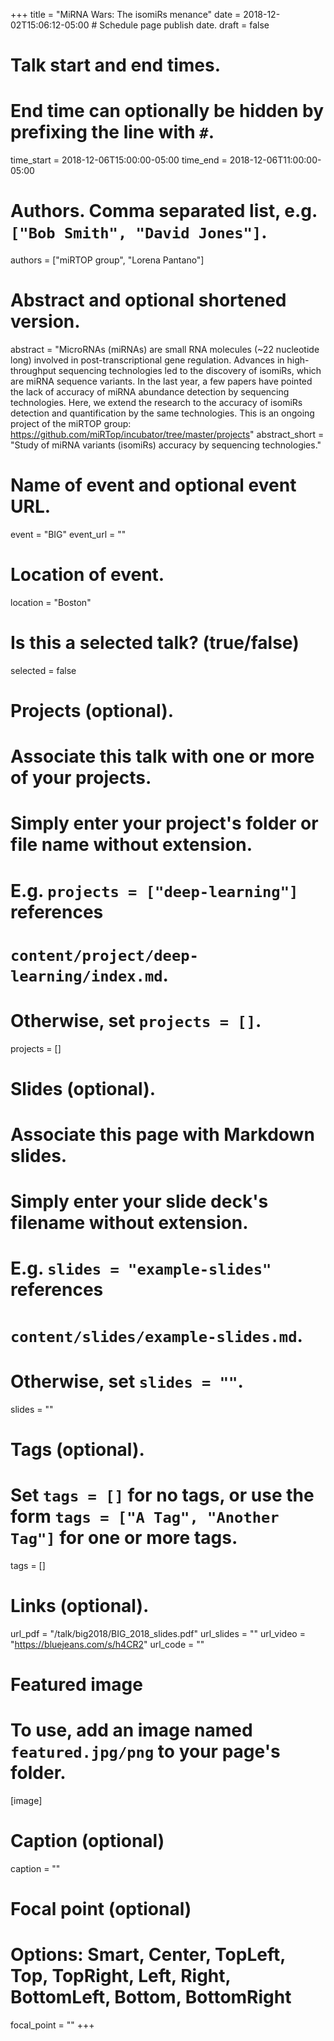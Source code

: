 +++
title = "MiRNA Wars: The isomiRs menance"
date = 2018-12-02T15:06:12-05:00  # Schedule page publish date.
draft = false

# Talk start and end times.
#   End time can optionally be hidden by prefixing the line with `#`.
time_start = 2018-12-06T15:00:00-05:00
time_end = 2018-12-06T11:00:00-05:00

# Authors. Comma separated list, e.g. `["Bob Smith", "David Jones"]`.
authors = ["miRTOP group", "Lorena Pantano"]

# Abstract and optional shortened version.
abstract = "MicroRNAs (miRNAs) are small RNA molecules (~22 nucleotide long) involved in post-transcriptional gene regulation. Advances in high-throughput sequencing technologies led to the discovery of isomiRs, which are miRNA sequence variants. In the last year, a few papers have pointed the lack of accuracy of miRNA abundance detection by sequencing technologies. Here, we extend the research to the accuracy of isomiRs detection and quantification by the same technologies. This is an ongoing project of the miRTOP group: https://github.com/miRTop/incubator/tree/master/projects"
abstract_short = "Study of miRNA variants (isomiRs) accuracy by sequencing technologies."

# Name of event and optional event URL.
event = "BIG"
event_url = ""

# Location of event.
location = "Boston"

# Is this a selected talk? (true/false)
selected = false

# Projects (optional).
#   Associate this talk with one or more of your projects.
#   Simply enter your project's folder or file name without extension.
#   E.g. `projects = ["deep-learning"]` references
#   `content/project/deep-learning/index.md`.
#   Otherwise, set `projects = []`.
projects = []

# Slides (optional).
#   Associate this page with Markdown slides.
#   Simply enter your slide deck's filename without extension.
#   E.g. `slides = "example-slides"` references
#   `content/slides/example-slides.md`.
#   Otherwise, set `slides = ""`.
slides = ""

# Tags (optional).
#   Set `tags = []` for no tags, or use the form `tags = ["A Tag", "Another Tag"]` for one or more tags.
tags = []

# Links (optional).
url_pdf = "/talk/big2018/BIG_2018_slides.pdf"
url_slides = ""
url_video = "https://bluejeans.com/s/h4CR2"
url_code = ""

# Featured image
# To use, add an image named `featured.jpg/png` to your page's folder.
[image]
  # Caption (optional)
  caption = ""

  # Focal point (optional)
  # Options: Smart, Center, TopLeft, Top, TopRight, Left, Right, BottomLeft, Bottom, BottomRight
  focal_point = ""
+++
